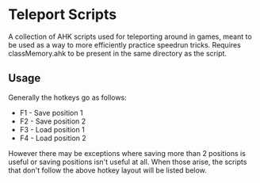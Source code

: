 # Teleport Scripts
A collection of AHK scripts used for teleporting around in games, meant to be used as a way to more efficiently practice speedrun tricks. Requires classMemory.ahk to be present in the same directory as the script.

## Usage
Generally the hotkeys go as follows:
- F1 - Save position 1
- F2 - Save position 2
- F3 - Load position 1
- F4 - Load position 2

However there may be exceptions where saving more than 2 positions is useful or saving positions isn't useful at all. When those arise, the scripts that don't follow the above hotkey layout will be listed below.

